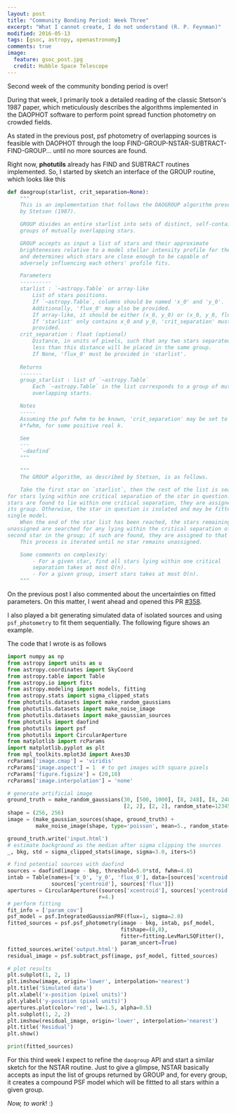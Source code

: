 ```yaml
---
layout: post
title: "Community Bonding Period: Week Three"
excerpt: "What I cannot create, I do not understand (R. P. Feynman)"
modified: 2016-05-13
tags: [gsoc, astropy, openastronomy]
comments: true
image:
  feature: gsoc_post.jpg
  credit: Hubble Space Telescope
---
```


Second week of the community bonding period is over!

During that week, I primarily took a detailed reading of the classic Stetson's 1987 paper, which meticulously describes the algorithms implemented in the DAOPHOT software to perform point spread function photometry on crowded fields.

As stated in the previous post, psf photometry of overlapping sources is feasible with DAOPHOT through the loop FIND-GROUP-NSTAR-SUBTRACT-FIND-GROUP... until no more sources are found.

Right now, **photutils** already has FIND and SUBTRACT routines implemented. 
So, I started by sketch an interface of the GROUP routine, which looks like this

```python
def daogroup(starlist, crit_separation=None):
    """
    This is an implementation that follows the DAOGROUP algorithm presented
    by Stetson (1987).

    GROUP divides an entire starlist into sets of distinct, self-contained
    groups of mutually overlapping stars.

    GROUP accepts as input a list of stars and their approximate
    brightenesses relative to a model stellar intensity profile for the frame
    and determines which stars are close enough to be capable of
    adversely influencing each others' profile fits.

    Parameters
    ----------
    starlist : `~astropy.Table` or array-like
        List of stars positions.
        If `~astropy.Table`, columns should be named 'x_0' and 'y_0'.
        Additionally, 'flux_0' may also be provided. 
        If array-like, it should be either (x_0, y_0) or (x_0, y_0, flux_0).
        If 'starlist' only contains x_0 and y_0, 'crit_separation' must be
        provided.
    crit_separation : float (optional)
        Distance, in units of pixels, such that any two stars separated by
        less than this distance will be placed in the same group.
        If None, 'flux_0' must be provided in 'starlist'.
    
    Returns
    -------
    group_starlist : list of `~astropy.Table`
        Each `~astropy.Table` in the list corresponds to a group of mutually
        overlapping starts.

    Notes
    -----
    Assuming the psf fwhm to be known, 'crit_separation' may be set to
    k*fwhm, for some positive real k.

    See
    ---
    `~daofind`
    """

    """
    The GROUP algorithm, as described by Stetson, is as follows.

    Take the first star on `starlist`, then the rest of the list is searched
for stars lying within one critical separation of the star in question. If any
stars are found to lie within one critical separation, they are assigned to
its group. Otherwise, the star in question is isolated and may be fitted by a
single model.
    When the end of the star list has been reached, the stars remaining
unassigned are searched for any lying within the critical separation of the
second star in the group; if such are found, they are assigned to that group.
    This process is iterated until no star remains unassigned.

    Some comments on complexity:
        - For a given star, find all stars lying within one critical
        separation takes at most O(n).
        - For a given group, insert stars takes at most O(n).
    """
```

On the previous post I also commented about the uncertainties on fitted parameters. On this matter, I went ahead and opened this PR [#358](https://github.com/astropy/photutils/pull/358).

I also played a bit generating simulated data of isolated sources and using `psf_photometry` to fit them sequentially. The following figure shows an example.

The code that I wrote is as follows

```python
import numpy as np
from astropy import units as u
from astropy.coordinates import SkyCoord
from astropy.table import Table
from astropy.io import fits
from astropy.modeling import models, fitting
from astropy.stats import sigma_clipped_stats
from photutils.datasets import make_random_gaussians
from photutils.datasets import make_noise_image
from photutils.datasets import make_gaussian_sources
from photutils import daofind
from photutils import psf
from photutils import CircularAperture
from matplotlib import rcParams
import matplotlib.pyplot as plt
from mpl_toolkits.mplot3d import Axes3D
rcParams['image.cmap'] = 'viridis'
rcParams['image.aspect'] = 1  # to get images with square pixels
rcParams['figure.figsize'] = (20,10)
rcParams['image.interpolation'] = 'none'

# generate artificial image
ground_truth = make_random_gaussians(30, [500, 1000], [8, 248], [8, 248],
                                     [2, 2], [2, 2], random_state=12345)
shape = (256, 256)
image = (make_gaussian_sources(shape, ground_truth) +
         make_noise_image(shape, type='poisson', mean=5., random_state=12345))

ground_truth.write('input.html')
# estimate background as the median after sigma clipping the sources
_, bkg, std = sigma_clipped_stats(image, sigma=3.0, iters=5)

# find potential sources with daofind
sources = daofind(image - bkg, threshold=5.0*std, fwhm=4.0)
intab = Table(names=['x_0', 'y_0', 'flux_0'], data=[sources['xcentroid'],
              sources['ycentroid'], sources['flux']])
apertures = CircularAperture((sources['xcentroid'], sources['ycentroid']),
                             r=4.)
# perform fitting
fit_info = ['param_cov']
psf_model = psf.IntegratedGaussianPRF(flux=1, sigma=2.0)
fitted_sources = psf.psf_photometry(image - bkg, intab, psf_model,
                                    fitshape=(8,8),
                                    fitter=fitting.LevMarLSQFitter(),
                                    param_uncert=True)
fitted_sources.write('output.html')
residual_image = psf.subtract_psf(image, psf_model, fitted_sources)

# plot results
plt.subplot(1, 2, 1)
plt.imshow(image, origin='lower', interpolation='nearest')
plt.title('Simulated data')
plt.xlabel('x-position (pixel units)')
plt.ylabel('y-position (pixel units)')
apertures.plot(color='red', lw=1.5, alpha=0.5)
plt.subplot(1, 2, 2)
plt.imshow(residual_image, origin='lower', interpolation='nearest')
plt.title('Residual')
plt.show()

print(fitted_sources)
```

For this third week I expect to refine the `daogroup` API and start a similar sketch for the NSTAR routine. Just to give a glimpse, NSTAR basically accepts as input the list of groups returned by GROUP and, for every group, it creates a compound PSF model which will be fittted to all stars within a given group.

*Now, to work*! :)
